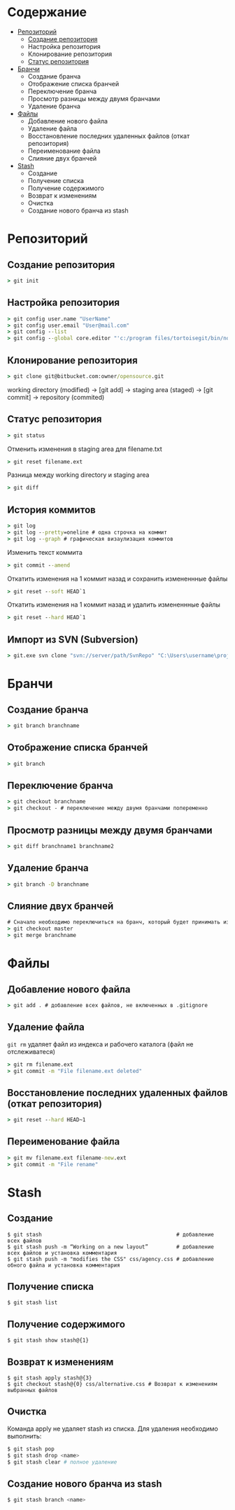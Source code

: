 # Содержание
* [Репозиторий](#репозиторий)
  * [Создание репозитория](#создание-репозитория)
  * Настройка репозитория
  * Клонирование репозитория
  * [Статус репозитория](#статус-репозитория)
* [Бранчи](#бранчи)
  * Создание бранча
  * Отображение списка бранчей
  * Переключение бранча
  * Просмотр разницы между двумя бранчами
  * Удаление бранча
* [Файлы](#файлы)
  * Добавление нового файла
  * Удаление файла
  * Восстановление последних удаленных файлов (откат репозитория)
  * Переименование файла
  * Слияние двух бранчей
* [Stash](#stash)
  * Создание
  * Получение списка
  * Получение содержимого
  * Возврат к изменениям
  * Очистка
  * Создание нового бранча из stash

# Репозиторий
## Создание репозитория
```cmd
> git init
```
## Настройка репозитория
```cmd
> git config user.name "UserName"
> git config user.email "User@mail.com"
> git config --list
> git config --global core.editor "'c:/program files/tortoisegit/bin/notepad2.exe'" # Установить Notepad2 как редактор по умолчанию
```
## Клонирование репозитория
```cmd
> git clone git@bitbucket.com:owner/opensource.git
```
working directory (modified) -> [git add] -> staging area (staged) -> [git commit] -> repository (commited)
## Статус репозитория
```cmd
> git status
```
Отменить изменения в staging area для filename.txt
```cmd
> git reset filename.ext
```
Разница между working directory и staging area
```cmd
> git diff
```
## История коммитов
```cmd
> git log
> git log --pretty=oneline # одна строчка на коммит
> git log --graph # графическая визаулизация коммитов
```
Изменить текст коммита
```cmd
> git commit --amend
```
Откатить изменения на 1 коммит назад и сохранить измененнные файлы
```cmd
> git reset --soft HEAD`1
```
Откатить изменения на 1 коммит назад и удалить измененнные файлы
```cmd
> git reset --hard HEAD`1
```
## Импорт из SVN (Subversion)
```cmd
> git.exe svn clone "svn://server/path/SvnRepo" "C:\Users\username\projects\Destination.git" -T trunk -b branches -t tags
```
# Бранчи
## Создание бранча
```cmd
> git branch branchname
```
## Отображение списка бранчей
```cmd
> git branch
```
## Переключение бранча
```cmd
> git checkout branchname
> git checkout - # переключение между двумя бранчами попеременно
```
## Просмотр разницы между двумя бранчами
```cmd
> git diff branchname1 branchname2
```
## Удаление бранча
```cmd
> git branch -D branchname
```
## Слияние двух бранчей
```cmd
# Сначало необходимо переключиться на бранч, который будет принимать изменения.
> git checkout master
> git merge branchname
```
# Файлы
## Добавление нового файла
```cmd
> git add . # добавление всех файлов, не включенных в .gitignore
```
## Удаление файла
`git rm` удаляет файл из индекса и рабочего каталога (файл не отслеживатеся)
```cmd
> git rm filename.ext
> git commit -m "File filename.ext deleted"
```
## Восстановление последних удаленных файлов (откат репозитория)
```cmd
> git reset --hard HEAD~1
```
## Переименование файла
```cmd
> git mv filename.ext filename-new.ext
> git commit -m "File rename"
```
# Stash
## Создание
```
$ git stash                                           # добавление всех файлов
$ git stash push -m “Working on a new layout”         # добавление всех файлов и установка комментария
$ git stash push -m "modifies the CSS" css/agency.css # добавление обного файла и установка комментария
```
## Получение списка
```
$ git stash list
```
## Получение содержимого
```
$ git stash show stash@{1}
```
## Возврат к изменениям
```
$ git stash apply stash@{3}
$ git checkout stash@{0} css/alternative.css # Возврат к изменениям выбранных файлов
```
## Очистка
Команда apply не удаляет stash из списка. Для удаления необходимо выполнить:
``` bash
$ git stash pop
$ git stash drop <name>
$ git stash clear # полное удаление
```
## Создание нового бранча из stash
```bash
$ git stash branch <name>
```
